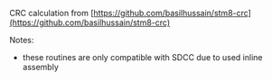 CRC calculation from [https://github.com/basilhussain/stm8-crc](https://github.com/basilhussain/stm8-crc)

Notes:
  - these routines are only compatible with SDCC due to used inline assembly


